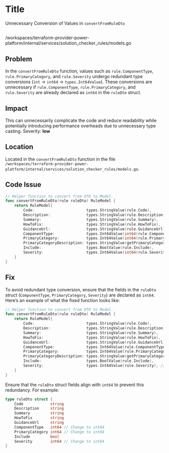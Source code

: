 # Title

Unnecessary Conversion of Values in `convertFromRuleDto`

##

/workspaces/terraform-provider-power-platform/internal/services/solution_checker_rules/models.go

## Problem

In the `convertFromRuleDto` function, values such as `rule.ComponentType`, `rule.PrimaryCategory`, and `rule.Severity` undergo redundant type conversions (`int` → `int64` → `types.Int64Value`). These conversions are unnecessary if `rule.ComponentType`, `rule.PrimaryCategory`, and `rule.Severity` are already declared as `int64` in the `ruleDto` struct.

## Impact

This can unnecessarily complicate the code and reduce readability while potentially introducing performance overheads due to unnecessary type casting. Severity: **low**

## Location

Located in the `convertFromRuleDto` function in the file `/workspaces/terraform-provider-power-platform/internal/services/solution_checker_rules/models.go`.

## Code Issue

```go
// Helper function to convert from DTO to Model.
func convertFromRuleDto(rule ruleDto) RuleModel {
	return RuleModel{
		Code:                       types.StringValue(rule.Code),
		Description:                types.StringValue(rule.Description),
		Summary:                    types.StringValue(rule.Summary),
		HowToFix:                   types.StringValue(rule.HowToFix),
		GuidanceUrl:                types.StringValue(rule.GuidanceUrl),
		ComponentType:              types.Int64Value(int64(rule.ComponentType)), // Unnecessary conversion
		PrimaryCategory:            types.Int64Value(int64(rule.PrimaryCategory)), // Unnecessary conversion
		PrimaryCategoryDescription: types.StringValue(getPrimaryCategoryDescription(rule.PrimaryCategory)),
		Include:                    types.BoolValue(rule.Include),
		Severity:                   types.Int64Value(int64(rule.Severity)), // Unnecessary conversion
	}
}
```

## Fix

To avoid redundant type conversion, ensure that the fields in the `ruleDto` struct (`ComponentType`, `PrimaryCategory`, `Severity`) are declared as `int64`. Here’s an example of what the fixed function looks like:

```go
// Helper function to convert from DTO to Model.
func convertFromRuleDto(rule ruleDto) RuleModel {
	return RuleModel{
		Code:                       types.StringValue(rule.Code),
		Description:                types.StringValue(rule.Description),
		Summary:                    types.StringValue(rule.Summary),
		HowToFix:                   types.StringValue(rule.HowToFix),
		GuidanceUrl:                types.StringValue(rule.GuidanceUrl),
		ComponentType:              types.Int64Value(rule.ComponentType), // Direct usage without conversion
		PrimaryCategory:            types.Int64Value(rule.PrimaryCategory), // Direct usage without conversion
		PrimaryCategoryDescription: types.StringValue(getPrimaryCategoryDescription(rule.PrimaryCategory)),
		Include:                    types.BoolValue(rule.Include),
		Severity:                   types.Int64Value(rule.Severity), // Direct usage without conversion
	}
}
```

Ensure that the `ruleDto` struct fields align with `int64` to prevent this redundancy. For example:

```go
type ruleDto struct {
	Code            string
	Description     string
	Summary         string
	HowToFix        string
	GuidanceUrl     string
	ComponentType   int64 // Change to int64
	PrimaryCategory int64 // Change to int64
	Include         bool
	Severity        int64 // Change to int64
}
```

